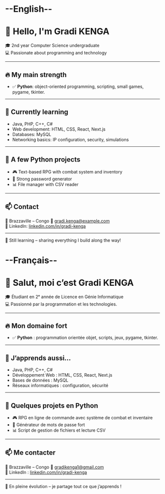 #  --English--

# 👋 Hello, I'm Gradi KENGA

🎓 2nd year Computer Science undergraduate  
💻 Passionate about programming and technology

---

## 🔥 My main strength

- ✅ **Python**: object-oriented programming, scripting, small games, pygame, tkinter.

---

## 📘 Currently learning

- Java, PHP, C++, C#
- Web development: HTML, CSS, React, Next.js
- Databases: MySQL
- Networking basics: IP configuration, security, simulations

---

## 🧪 A few Python projects

- 🎮 Text-based RPG with combat system and inventory  
- 🧠 Strong password generator  
- 📊 File manager with CSV reader  


---

## 📫 Contact

📍 Brazzaville – Congo 
📧 gradi.kenga@example.com  
🔗 LinkedIn: [linkedin.com/in/gradi-kenga](https://linkedin.com/in/gradi-kenga)

---

🌱 Still learning – sharing everything I build along the way!


#  --Français--

# 👋 Salut, moi c’est Gradi KENGA

🎓 Étudiant en 2ᵉ année de Licence en Génie Informatique  
💻 Passionné par la programmation et les technologies.

---

## 🔥 Mon domaine fort

- ✅ **Python** : programmation orientée objet, scripts, jeux, pygame, tkinter.

---

## 📘 J’apprends aussi…

- Java, PHP, C++, C#
- Développement Web : HTML, CSS, React, Next.js
- Bases de données : MySQL
- Réseaux informatiques : configuration, sécurité

---

## 🧪 Quelques projets en Python

- 🎮 RPG en ligne de commande avec système de combat et inventaire  
- 🧠 Générateur de mots de passe fort  
- 📊 Script de gestion de fichiers et lecture CSV  

---

## 📫 Me contacter

📍 Brazzaville – Congo
📧 gradikenga1@gmail.com  
🔗 LinkedIn : [linkedin.com/in/gradi-kenga](https://linkedin.com/in/gradi-kenga)

---

🌱 En pleine évolution – je partage tout ce que j’apprends !
